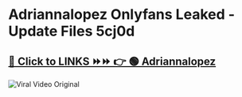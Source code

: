 
 # Adriannalopez Onlyfans Leaked - Update Files 5cj0d

## <h2><a href="https://clipsfans.com/Adriannalopez&ref=git">🔗 Click to LINKS ⏩⏩ 👉 🟢 Adriannalopez </a></h2>

<a href="https://clipsfans.com/Adriannalopez&ref=git" rel="nofollow" data-target="animated-image.originalLink"><img src="https://i.ibb.co.com/xMMVF88/686577567.gif" alt="Viral Video Original" style="max-width: 100%; display: inline-block;" data-target="animated-image.originalImage"></a>

